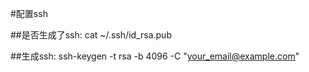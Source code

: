 #配置ssh
  
##是否生成了ssh:
    cat ~/.ssh/id_rsa.pub
  
  
##生成ssh:
    ssh-keygen -t rsa -b 4096 -C "your_email@example.com"
